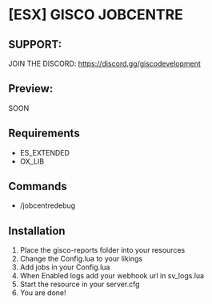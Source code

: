 # [ESX] GISCO JOBCENTRE

## SUPPORT:
JOIN THE DISCORD: https://discord.gg/giscodevelopment

## Preview:
SOON

## Requirements
* ES_EXTENDED
* OX_LIB

## Commands
* /jobcentredebug

## Installation 
1) Place the gisco-reports folder into your resources
2) Change the Config.lua to your likings
3) Add jobs in your Config.lua
4) When Enabled logs add your webhook url in sv_logs.lua
5) Start the resource in your server.cfg
6) You are done!
